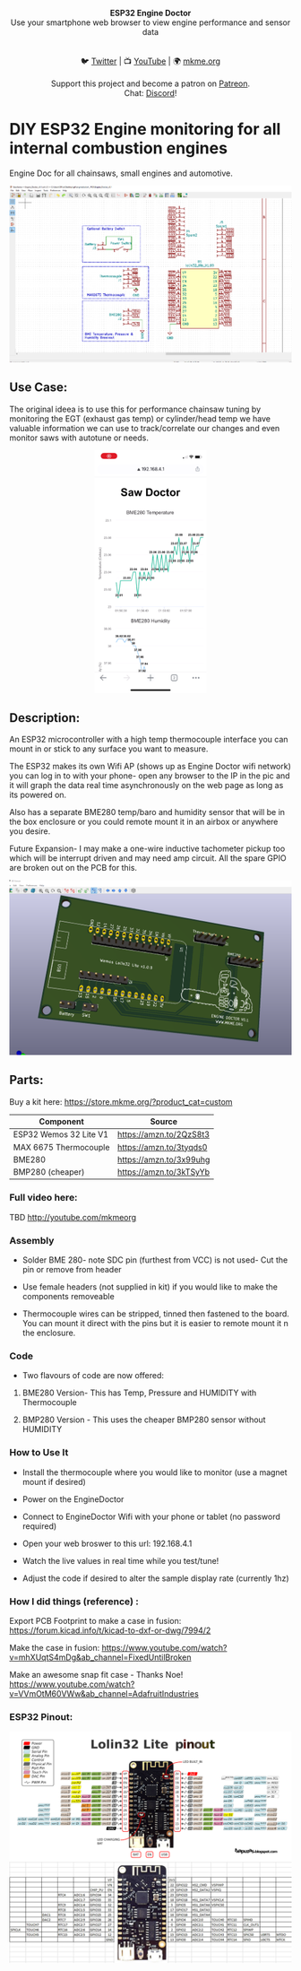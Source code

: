
<p align="center">
<b>ESP32 Engine Doctor</b><br>
Use your smartphone web browser to view engine performance and sensor data<br><br>
<br>🐦 <a href="https://twitter.com/mkmeorg">Twitter</a>
| 📺 <a href="https://www.youtube.com/mkmeorg">YouTube</a>
| 🌍 <a href="http://www.mkme.org">mkme.org</a><br>
<br>
Support this project and become a patron on <a href="https://www.patreon.com/EricWilliam">Patreon</a>.<br>
Chat: <a href="https://discord.gg/j9S4Fgv">Discord</a></b>!
</p>

# DIY ESP32 Engine monitoring for all internal combustion engines 
Engine Doc for all chainsaws, small engines and automotive.  

<img src="https://github.com/MKme/Engine-Doctor/blob/main/_%20photos/Schem.PNG"/>

## Use Case:
The original ideea is to use this for performance chainsaw tuning by monitoring the EGT (exhaust gas temp) or cylinder/head temp we have valuable information 
we can use to track/correlate our changes and even monitor saws with autotune or needs. 

<p align="center">
<img src="https://github.com/MKme/Engine-Doctor/blob/main/_%20photos/vlcsnap-2021-05-02-12h10m24s681.png" width="200"/>
</p>

## Description:

An ESP32 microcontroller with a high temp thermocouple interface you can mount in or stick to any surface you want to measure. 

The ESP32 makes its own Wifi AP (shows up as Engine Doctor wifi network) you can log in to with your phone- open any browser to the IP in the pic and it will graph the data real time asynchronously on the web page as long as its powered on.  

Also has a separate BME280 temp/baro and humidity sensor that will be in the box enclosure or you could remote mount it in an airbox or anywhere you desire.

Future Expansion- I may make a one-wire inductive tachometer pickup too which will be interrupt driven and may need amp circuit. All the spare GPIO are broken out on the PCB for this. 


<img src="https://github.com/MKme/Engine-Doctor/blob/main/_%20photos/PCB%20render.PNG"/>

## Parts:

Buy a kit here: https://store.mkme.org/?product_cat=custom


|     Component    | Source  |
| ---------- |----------------|
| ESP32 Wemos 32 Lite V1 | https://amzn.to/2QzS8t3
| MAX 6675 Thermocouple | https://amzn.to/3tyqds0
| BME280 | https://amzn.to/3x99uhg
| BMP280 (cheaper) | https://amzn.to/3kTSyYb


### Full video here:

TBD http://youtube.com/mkmeorg

### Assembly

- Solder BME 280- note SDC pin (furthest from VCC) is not used- Cut the pin or remove from header

- Use female headers (not supplied in kit) if you would like to make the components removeable

- Thermocouple wires can be stripped, tinned then fastened to the board. You can mount it direct with the pins but it is easier to remote mount it n the enclosure. 

### Code

- Two flavours of code are now offered:

1.  BME280 Version- This has Temp, Pressure and HUMIDITY with Thermocouple

2.  BMP280 Version - This uses the cheaper BMP280 sensor without HUMIDITY


### How to Use It

- Install the thermocouple where you would like to monitor (use a magnet mount if desired) 

- Power on the EngineDoctor

- Connect to EngineDoctor Wifi with your phone or tablet (no password required)

- Open your web broswer to this url:  192.168.4.1

- Watch the live values in real time while you test/tune!

- Adjust the code if desired to alter the sample display rate (currently 1hz) 


### How I did things (reference) :


Export PCB Footprint to make a case in fusion: https://forum.kicad.info/t/kicad-to-dxf-or-dwg/7994/2

Make the case in fusion: https://www.youtube.com/watch?v=mhXUqtS4mDg&ab_channel=FixedUntilBroken

Make an awesome snap fit case - Thanks Noe! https://www.youtube.com/watch?v=VVmOtM60VWw&ab_channel=AdafruitIndustries


### ESP32 Pinout: 


<img src="https://github.com/MKme/ESP32/blob/main/Wemos%2032%20Lite%20Board/pics/Lolin32_pinout03.png"/>

<img src="https://github.com/MKme/ESP32/blob/main/Wemos%2032%20Lite%20Board/pics/2.jpg"/>
